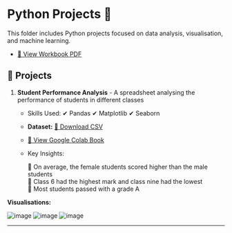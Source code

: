# Python Projects 🐍

This folder includes Python projects focused on data analysis, visualisation, and machine learning.

 - [📂 View Workbook PDF](https://github.com/amnah-b/Amnah-JustITPortfolio2025/blob/main/Python_Projects/Amnah_Bibi_Data_Technician_Workbook_Week_5.pdf)

## 🔹 Projects
1. **Student Performance Analysis** - A spreadsheet analysing the performance of students in different classes

    - Skills Used:
     ✔ Pandas
     ✔ Matplotlib
     ✔ Seaborn
     
   - **Dataset:**  [📂 Download CSV](./student(in).csv)
   - [📂 View Google Colab Book](https://github.com/amnah-b/Amnah-JustITPortfolio2025/blob/main/Python_Projects/student.ipynb)


   - Key Insights:

     🔹 On average, the female students scored higher than the male students  
     🔹 Class 6 had the highest mark and class nine had the lowest  
     🔹 Most students passed with a grade A  


**Visualisations:**

![image](https://github.com/user-attachments/assets/c0572ffe-e7d8-41a2-8632-4c7a1d726ae5)
![image](https://github.com/user-attachments/assets/49219209-b1b1-4479-bd0a-56761a10757c)
![image](https://github.com/user-attachments/assets/c040a792-462d-420a-9cb8-50ec1848c3e0)



---

